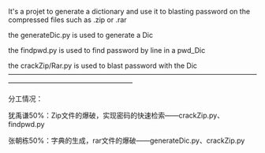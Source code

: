 It's a projet to generate a dictionary and use it to blasting password on the compressed files such as .zip or .rar

the generateDic.py is used to generate a Dic

the findpwd.py is used to find password by line in a pwd_Dic

the crackZip/Rar.py is used to blast password with the Dic 
——————————————————————————————————————————————————————

分工情况：

犹禹谦50%：Zip文件的爆破，实现密码的快速检索——crackZip.py、findpwd.py

张朝栋50%：字典的生成，rar文件的爆破——generateDic.py、crackZip.py
